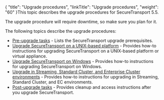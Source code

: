 {
    "title": "Upgrade procedures",
    "linkTitle": "Upgrade procedures",
    "weight": "60"
}This topic describes the upgrade procedures for <span class="mc-variable axway_variables.Component_Short_Name variable">SecureTransport</span> <span class="mc-variable axway_variables.Component_Version variable">5.5</span>.

The upgrade procedure will require downtime, so make sure you plan for it.

The following topics describe the upgrade procedures:

-   <a href="../before_you_upgrade" class="MCXref xref">Pre-upgrade tasks</a> - Lists the <span class="mc-variable axway_variables.Component_Short_Name variable">SecureTransport</span> upgrade prerequisites.
-   <a href="upgrading_securetransport_on_a_unix_based_platform" class="MCXref xref">Upgrade SecureTransport on a UNIX-based platform</a> - Provides how-to instructions for upgrading <span class="mc-variable axway_variables.Component_Short_Name variable">SecureTransport</span> on a UNIX-based platform or virtual appliance.
-   <a href="upgrading_securetransport_on_windows" class="MCXref xref">Upgrade SecureTransport on Windows</a> - Provides how-to instructions for upgrading <span class="mc-variable axway_variables.Component_Short_Name variable">SecureTransport</span> on Windows.
-   <a href="upgrading_streaming_stancluster_lec" class="MCXref xref">Upgrade in Streaming, Standard Cluster, and Enterprise Cluster environments</a> - Provides how-to instructions for upgrading in Streaming, Standard Cluster, and EC environments.
-   <a href="../post-upgrade-tasks" class="MCXref xref">Post-upgrade tasks</a> - Provides cleanup and access instructions after you upgrade <span class="mc-variable axway_variables.Component_Short_Name variable">SecureTransport</span>.
